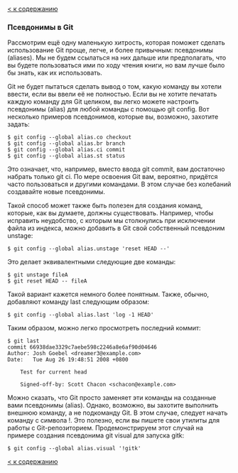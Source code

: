 [< к содержанию](readme.md)

### Псевдонимы в Git

Рассмотрим ещё одну маленькую хитрость, которая поможет сделать использование Git проще, легче, и более привычным: псевдонимы (aliases). Мы не будем ссылаться на них дальше или предполагать, что вы будете пользоваться ими по ходу чтения книги, но вам лучше было бы знать, как их использовать.

Git не будет пытаться сделать вывод о том, какую команду вы хотели ввести, если вы ввели её не полностью. Если вы не хотите печатать каждую команду для Git целиком, вы легко можете настроить псевдонимы (alias) для любой команды с помощью git config. Вот несколько примеров псевдонимов, которые вы, возможно, захотите задать:
```
$ git config --global alias.co checkout
$ git config --global alias.br branch
$ git config --global alias.ci commit
$ git config --global alias.st status
```
Это означает, что, например, вместо ввода git commit, вам достаточно набрать только git ci. По мере освоения Git вам, вероятно, придётся часто пользоваться и другими командами. В этом случае без колебаний создавайте новые псевдонимы.

Такой способ может также быть полезен для создания команд, которые, как вы думаете, должны существовать. Например, чтобы исправить неудобство, с которым мы столкнулись при исключении файла из индекса, можно добавить в Git свой собственный псевдоним unstage:
```
$ git config --global alias.unstage 'reset HEAD --'
```
Это делает эквивалентными следующие две команды:
```
$ git unstage fileA
$ git reset HEAD -- fileA
```
Такой вариант кажется немного более понятным. Также, обычно, добавляют команду last следующим образом:
```
$ git config --global alias.last 'log -1 HEAD'
```
Таким образом, можно легко просмотреть последний коммит:
```
$ git last
commit 66938dae3329c7aebe598c2246a8e6af90d04646
Author: Josh Goebel <dreamer3@example.com>
Date:   Tue Aug 26 19:48:51 2008 +0800

    Test for current head

    Signed-off-by: Scott Chacon <schacon@example.com>
```
Можно сказать, что Git просто заменяет эти команды на созданные вами псевдонимы (alias). Однако, возможно, вы захотите выполнить внешнюю команду, а не подкоманду Git. В этом случае, следует начать команду с символа !. Это полезно, если вы пишете свои утилиты для работы с Git-репозиторием. Продемонстрируем этот случай на примере создания псевдонима git visual для запуска gitk:
```
$ git config --global alias.visual '!gitk'
```

[< к содержанию](readme.md)
